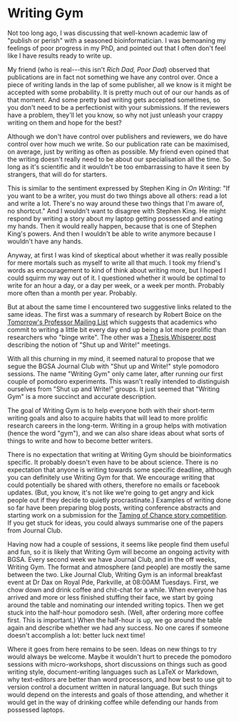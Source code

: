 Writing Gym
===========

Not too long ago, I was discussing that well-known academic law of "publish
or perish" with a seasoned bioinformatician. I was bemoaning my feelings
of poor progress in my PhD, and pointed out that I often don't feel like
I have results ready to write up.

My friend (who is real---this isn't *Rich Dad, Poor Dad*) observed that
publications are in fact not something we have any control over. Once a
piece of writing lands in the lap of some publisher, all we know is it
might be accepted with some probability. It is pretty much out of our
our hands as of that moment. And some pretty bad writing gets accepted
sometimes, so you don't need to be a perfectionist with your submissions.
If the reviewers have a problem, they'll let you know, so why not just unleash
your crappy writing on them and hope for the best?

Although we don't have control over publishers and reviewers, we do have
control over how much we write. So our publication rate can be maximised,
on average, just by writing as often as possible.  My friend even opined
that the writing doesn't really need to be about our specialisation all
the time. So long as it's scientific and it wouldn't be too embarrassing to
have it seen by strangers, that will do for starters.

This is similar to the sentiment expressed by Stephen King in *On Writing*: "If you want
to be a writer, you must do two things above all others: read a lot and
write a lot. There's no way around these two things that I'm aware of,
no shortcut." And I wouldn't want to disagree with Stephen King. He
might respond by writing a story about my laptop getting possessed and
eating my hands. Then it would really happen, because that is one of
Stephen King's powers. And then I wouldn't be able to write anymore
because I wouldn't have any hands.

Anyway, at first I was kind of skeptical about whether it was really possible
for mere mortals such as myself to write all that much. I took
my friend's words as encouragement to kind of think about writing more,
but I hoped I could squirm my way out of it. I questioned whether it
would be optimal to write for an hour a day, or a day per week, or a
week per month. Probably more often than a month per year. Probably.

But at about the same time I encountered two suggestive links related to
the same ideas. The first was a summary of research by Robert Boice on the
[Tomorrow's Professor Mailing List](http://cgi.stanford.edu/~dept-ctl/tomprof/posting.php?ID=661)
which suggests that academics who commit to writing a little bit every
day end up being a lot more prolific than researchers who "binge write".
The other was a [Thesis Whisperer post](http://thesiswhisperer.com/shut-up-and-write/)
describing the notion of "Shut up and Write!" meetings.

With all this churning in my mind, it seemed natural to propose that we
segue the BGSA Journal Club with "Shut up and Write!" style pomodoro
sessions. The name "Writing Gym" only came later, after running our
first couple of pomodoro experiments. This wasn't really intended to 
distinguish ourselves from "Shut up and Write!" groups. It just seemed
that "Writing Gym" is a more succinct and accurate description.

The goal of Writing Gym is to help everyone both with their short-term writing goals
and also to acquire habits that will lead to more prolific research careers in the long-term.
Writing in a group helps with motivation (hence the word "gym"), and we
can also share ideas about what sorts of things to write and how to
become better writers.

There is no expectation that writing at Writing Gym should be bioinformatics specific.
It probably doesn't even have to be about science. There is no
expectation that anyone is writing towards some specific deadline,
although you can definitely use Writing Gym for that.
We encourage writing that could potentially be shared with others,
therefore no emails or facebook updates. (But, you know, it's not like we're going
to get angry and kick people out if they decide to quietly procrastinate.)
Examples of writing done so far have been preparing blog posts,
writing conference abstracts and starting work on a submission for the
[Taming of Chance story competition](http://tamingofchance.vretta.com/).
If you get stuck for ideas, you could always summarise one of the papers from Journal Club.

Having now had a couple of sessions, it seems like people find them useful
and fun, so it is likely that Writing Gym will become an ongoing activity
with BGSA. Every second week we have Journal Club, and in the off weeks,
Writing Gym. The format and atmosphere (and people) are mostly the same
between the two. Like Journal Club, Writing Gym is an informal breakfast
event at Dr Dax on Royal Pde, Parkville, at 08:00AM Tuesdays.
First, we chow down and drink coffee and chit-chat for a while. When everyone
has arrived and more or less finished stuffing their face, we start by going around
the table and nominating our intended writing topics. Then we get stuck
into the half-hour pomodoro sesh. (Well, after ordering more coffee first. This is important.)
When the half-hour is up, we go around the table
again and describe whether we had any success. No one cares if someone
doesn't accomplish a lot: better luck next time!

Where it goes from here remains to be seen. Ideas on new things to try
would always be welcome. Maybe it wouldn't hurt to precede the pomodoro
sessions with micro-workshops, short discussions on things such as good
writing style, document-writing languages such as LaTeX or Markdown,
why text-editors are better than word processors,
and how best to use git to version control a document written in natural language.
But such things would depend on the
interests and goals of those attending, and whether it would get in the
way of drinking coffee while defending our hands from possessed laptops.


